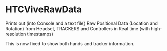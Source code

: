 # HTCViveRawData
Prints out (into Console and a text file) Raw Positional Data (Location and Rotation) from Headset, TRACKERS and Controllers in Real time (with high-resolution timestamps)


This is now fixed to show both hands and tracker information.
